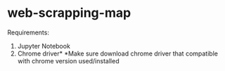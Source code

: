 # web-scrapping-map
Requirements:
  1. Jupyter Notebook
  2. Chrome driver*
  *Make sure download chrome driver that compatible with chrome version used/installed
